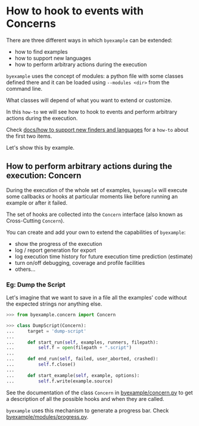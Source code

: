 # How to hook to events with Concerns

There are three different ways in which ``byexample`` can be extended:

 - how to find examples
 - how to support new languages
 - how to perform arbitrary actions during the execution

``byexample`` uses the concept of modules: a python file with some classes
defined there and it can be loaded using ``--modules <dir>`` from the command
line.

What classes will depend of what you want to extend or customize.

In this ``how-to`` we will see how to hook to events and perform arbitrary
actions during the execution.

Check [docs/how to support new finders and languages](how_to_support_new_finders_and_languages.md)
for a ``how-to`` about the first two items.

Let's show this by example.

## How to perform arbitrary actions during the execution: Concern

During the execution of the whole set of examples, ``byexample`` will execute
some callbacks or hooks at particular moments like before running an example or
after it failed.

The set of hooks are collected into the ``Concern`` interface (also known as
Cross-Cutting ``Concern``).

You can create and add your own to extend the capabilities of ``byexample``:

 - show the progress of the execution
 - log / report generation for export
 - log execution time history for future execution time prediction (estimate)
 - turn on/off debugging, coverage and profile facilities
 - others...

### Eg: Dump the Script

Let's imagine that we want to save in a file all the examples' code without
the expected strings nor anything else.

```python
>>> from byexample.concern import Concern

>>> class DumpScript(Concern):
...     target = 'dump-script'
...
...     def start_run(self, examples, runners, filepath):
...         self.f = open(filepath + ".script")
...
...     def end_run(self, failed, user_aborted, crashed):
...         self.f.close()
...
...     def start_example(self, example, options):
...         self.f.write(example.source)

```

See the documentation of the class ``Concern`` in
[byexample/concern.py](../byexample/concern.py) to get a description of all the
possible hooks and when they are called.

``byexample`` uses this mechanism to generate a progress bar. Check
[byexample/modules/progress.py](../byexample/modules/progress.py).


